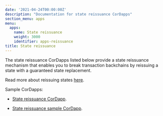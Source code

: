 ```yaml
---
date: '2021-04-24T00:00:00Z'
description: "Documentation for state reissuance CorDapps"
section_menu: apps
menu:
  apps:
    name: State reissuance
    weight: 3000
    identifier: apps-reissuance
title: State reissuance
---
```


The state reissuance CorDapps listed below provide a state reissuance mechanism that enables you to break transaction backchains by reissuing a state with a guaranteed state replacement.

Read more about reissuing states [here](https://github.com/corda/corda-docs-portal/tree/main/content/en/archived-docs/corda-os/4.8/reissuing-states.md).

Sample CorDapps:

* [State reissuance CorDapp](https://github.com/corda/reissue-cordapp).

* [State reissuance sample CorDapp](https://github.com/corda/reissue-sample-cordapp).

